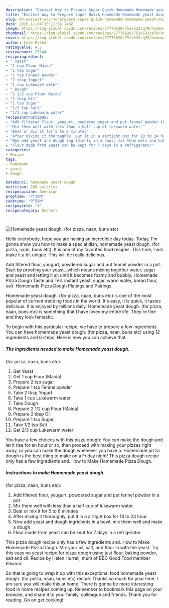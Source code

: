 ```yaml
---
description: "Easiest Way to Prepare Super Quick Homemade Homemade yeast dough. (for pizza, naan, buns etc)"
title: "Easiest Way to Prepare Super Quick Homemade Homemade yeast dough. (for pizza, naan, buns etc)"
slug: 94-easiest-way-to-prepare-super-quick-homemade-homemade-yeast-dough-for-pizza-naan-buns-etc
date: 2020-11-04T15:11:56.248Z
image: https://img-global.cpcdn.com/recipes/57776628/751x532cq70/homemade-yeast-dough-for-pizza-naan-buns-etc-recipe-main-photo.jpg
thumbnail: https://img-global.cpcdn.com/recipes/57776628/751x532cq70/homemade-yeast-dough-for-pizza-naan-buns-etc-recipe-main-photo.jpg
cover: https://img-global.cpcdn.com/recipes/57776628/751x532cq70/homemade-yeast-dough-for-pizza-naan-buns-etc-recipe-main-photo.jpg
author: Cole Parker
ratingvalue: 4.5
reviewcount: 27144
recipeingredient:
- " Yeast"
- "1 cup Flour Maida"
- "2 tsp sugar"
- "1 tsp Fennel powder"
- "2 tbsp Yogurt"
- "1 cup Lukewarm water"
- " Dough"
- "2 1/2 cup Flour Maida"
- "2 tbsp Oil"
- "1 tsp Sugar"
- "1/2 tsp Salt"
- "2/3 cup Lukewarm water"
recipeinstructions:
- "Add filtered flour, yougurt, powdered sugar and put fennel powder in a pot"
- "Mix them well with less than a half cup of lukewarm water."
- "Beat or mix it for 5 to 6 minutes"
- "After mixing it thoroughly, put it in a airtight box for 18 to 24 hour."
- "Now add yeast and dough ingridients in a bowl. mix them well and make a dough."
- "Flour made from yeast can be kept for 7 days in a refrigerator"
categories:
- Recipe
tags:
- homemade
- yeast
- dough

katakunci: homemade yeast dough 
nutrition: 289 calories
recipecuisine: American
preptime: "PT39M"
cooktime: "PT59M"
recipeyield: "3"
recipecategory: Dessert

---
```



![Homemade yeast dough.
(for pizza, naan, buns etc)](https://img-global.cpcdn.com/recipes/57776628/751x532cq70/homemade-yeast-dough-for-pizza-naan-buns-etc-recipe-main-photo.jpg)

Hello everybody, hope you are having an incredible day today. Today, I'm gonna show you how to make a special dish, homemade yeast dough.
(for pizza, naan, buns etc). It is one of my favorites food recipes. This time, I will make it a bit unique. This will be really delicious.

Add filtered flour, yougurt, powdered sugar and put fennel powder in a pot. Start by proofing your yeast…which means mixing together water, sugar and yeast and letting it sit until it becomes foamy and bubbly. Homemade Pizza Dough Taste and Tell. instant yeast, sugar, warm water, bread flour, salt. Homemade Pizza Dough Platings and Pairings.

Homemade yeast dough.
(for pizza, naan, buns etc) is one of the most popular of current trending foods in the world. It's easy, it is quick, it tastes delicious. It is enjoyed by millions daily. Homemade yeast dough.
(for pizza, naan, buns etc) is something that I have loved my entire life. They're fine and they look fantastic.


To begin with this particular recipe, we have to prepare a few ingredients. You can have homemade yeast dough.
(for pizza, naan, buns etc) using 12 ingredients and 6 steps. Here is how you can achieve that.

<!--inarticleads1-->

##### The ingredients needed to make Homemade yeast dough.
(for pizza, naan, buns etc):

1. Get  Yeast
1. Get 1 cup Flour (Maida)
1. Prepare 2 tsp sugar
1. Prepare 1 tsp Fennel powder
1. Take 2 tbsp Yogurt
1. Take 1 cup Lukewarm water
1. Take  Dough
1. Prepare 2 1/2 cup Flour (Maida)
1. Prepare 2 tbsp Oil
1. Prepare 1 tsp Sugar
1. Take 1/2 tsp Salt
1. Get 2/3 cup Lukewarm water


You have a few choices with this pizza dough: You can make the dough and let it rise for an hour or so, then proceed with making your pizzas right away, or you can make the dough whenever you have a. Homemade pizza dough is the best thing to make on a Friday night! This pizza dough recipe only has a few ingredients and. How to Make Homemade Pizza Dough. 

<!--inarticleads2-->

##### Instructions to make Homemade yeast dough.
(for pizza, naan, buns etc):

1. Add filtered flour, yougurt, powdered sugar and put fennel powder in a pot
1. Mix them well with less than a half cup of lukewarm water.
1. Beat or mix it for 5 to 6 minutes
1. After mixing it thoroughly, put it in a airtight box for 18 to 24 hour.
1. Now add yeast and dough ingridients in a bowl. mix them well and make a dough.
1. Flour made from yeast can be kept for 7 days in a refrigerator


This pizza dough recipe only has a few ingredients and. How to Make Homemade Pizza Dough. Mix your oil, salt, and flour in with the yeast. Try this easy no yeast recipe for pizza dough using just flour, baking powder, salt and oil. Recipe by Helen Hurrell, mum of BBC Good Food member Eleanor. 

So that is going to wrap it up with this exceptional food homemade yeast dough.
(for pizza, naan, buns etc) recipe. Thanks so much for your time. I am sure you will make this at home. There is gonna be more interesting food in home recipes coming up. Remember to bookmark this page on your browser, and share it to your family, colleague and friends. Thank you for reading. Go on get cooking!
